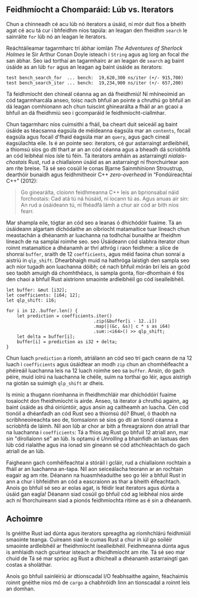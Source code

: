 ## Feidhmíocht a Chomparáid: Lúb vs. Iterators

Chun a chinneadh cé acu lúb nó iterators a úsáid, ní mór duit fios a bheith agat cé acu
tá cur i bhfeidhm níos tapúla: an leagan den fheidhm `search` le sainráite
`for` lúb nó an leagan le iterators.

Reáchtáileamar tagarmharc trí ábhar iomlán _The Adventures of
Sherlock Holmes_ le Sir Arthur Conan Doyle isteach i `String` agus ag lorg an
focal _the_ san ábhar. Seo iad torthaí an tagarmhairc ar an
leagan de `search` ag baint úsáide as an lúb `for` agus an leagan ag baint úsáide as iterators:

```text
test bench_search_for  ... bench:  19,620,300 ns/iter (+/- 915,700)
test bench_search_iter ... bench:  19,234,900 ns/iter (+/- 657,200)
```

Tá feidhmíocht den chineál céanna ag an dá fheidhmiú! Ní mhíneoimid an
cód tagarmharcála anseo, toisc nach bhfuil an pointe a chruthú go bhfuil an dá leagan
comhionann ach chun tuiscint ghinearálta a fháil ar an gcaoi a bhfuil an dá fheidhmiú seo
i gcomparáid le feidhmíocht-ciallmhar.

Chun tagarmharc níos cuimsithí a fháil, ba cheart duit seiceáil ag baint úsáide as téacsanna éagsúla de
méideanna éagsúla mar an `contents`, focail éagsúla agus focail d'fhaid éagsúla
mar an `query`, agus gach cineál éagsúlachta eile. Is é an pointe seo:
iterators, cé gur astarraingt ardleibhéil, a thiomsú síos go dtí thart ar an
an cód céanna agus a bheadh ​​dá scríobhfá an cód leibhéal níos ísle tú féin. Tá iterators amháin
as astarraingtí _nialais-chostais_ Rust, rud a chiallaíonn úsáid as an astarraingt
ní fhorchuirtear aon am rite breise. Tá sé seo cosúil le conas Bjarne
Sainmhíníonn Stroustrup, dearthóir bunaidh agus feidhmitheoir C++
_zero-overhead_ in “Fondúireachtaí C++” (2012):

> Go ginearálta, cloíonn feidhmeanna C++ leis an bprionsabal náid forchostais: Cad atá tú
> ná húsáid, ní íocann tú as. Agus anuas air sin: An rud a úsáideann tú, ní fhéadfá lámh a chur air
> cód ar bith níos fearr.

Mar shampla eile, tógtar an cód seo a leanas ó dhíchódóir fuaime. Tá an
úsáideann algartam díchódaithe an oibríocht matamaitice tuar líneach chun
meastachán a dhéanamh ar luachanna na todhchaí bunaithe ar fheidhm líneach de na samplaí roimhe seo. seo
Úsáideann cód slabhra iterator chun roinnt matamaitice a dhéanamh ar thrí athróg i raon feidhme: a
slice de shonraí `buffer`, sraith de 12 `coefficients`, agus méid faoina
chun sonraí a aistriú in `qlp_shift`. Dhearbhaigh muid na hathróga laistigh den sampla seo
ach níor tugadh aon luachanna dóibh; cé nach bhfuil mórán brí leis an gcód seo
taobh amuigh dá chomhthéacs, is sampla gonta, fíor-dhomhain é fós den chaoi a bhfuil Rust
aistríonn smaointe ardleibhéil go cód ísealleibhéil.

```rust,ignore
let buffer: &mut [i32];
let coefficients: [i64; 12];
let qlp_shift: i16;

for i in 12..buffer.len() {
    let prediction = coefficients.iter()
                                 .zip(&buffer[i - 12..i])
                                 .map(|(&c, &s)| c * s as i64)
                                 .sum::<i64>() >> qlp_shift;
    let delta = buffer[i];
    buffer[i] = prediction as i32 + delta;
}
```

Chun luach `prediction` a ríomh, atriálann an cód seo trí gach ceann de na
12 luach i `coefficients` agus úsáidtear an modh `zip` chun an chomhéifeacht a phéireáil
luachanna leis na 12 luach roimhe seo sa `buffer`. Ansin, do gach péire, muid
iolrú na luachanna le chéile, suim na torthaí go léir, agus aistrigh na giotán sa
suimigh `qlp_shift` ar dheis.

Is minic a thugann ríomhanna in fheidhmchláir mar dhíchódóirí fuaime tosaíocht don fheidhmíocht
is airde. Anseo, tá iterator á chruthú againn, ag baint úsáide as dhá oiriúntóir, agus ansin
ag caitheamh an luacha. Cén cód tionóil a dhéanfadh an cód Rust seo a thiomsú dó? Bhuel,
ó thaobh na scríbhneoireachta seo de, tiomsaíonn sé síos go dtí an tionól céanna a scríobhfá de láimh.
Níl aon lúb ar chor ar bith a fhreagraíonn don atriall thar na luachanna i
`coefficients`: Tá a fhios ag Rust go bhfuil 12 atriall ann, mar sin "dírollaíonn sé" an
lúb. Is optamú é _Unrolling_ a bhainfidh an lastuas den lúb
cód rialaithe agus ina ionad sin gineann sé cód athchleachtach do gach atriall de
an lúb.

Faigheann gach comhéifeachtaí a stóráil i gcláir, rud a chiallaíonn rochtain a fháil ar an
luachanna an-tapa. Níl aon seiceálacha teorann ar an rochtain eagair ag am rite.
Déanann na huasmhéaduithe seo go léir a bhfuil Rust in ann a chur i bhfeidhm an cód a eascraíonn as
thar a bheith éifeachtach. Anois go bhfuil sé seo ar eolas agat, is féidir leat iterators agus dúnta a úsáid
gan eagla! Déanann siad cosúil go bhfuil cód ag leibhéal níos airde ach ní fhorchuireann siad a
pionós feidhmíochta ritime as é sin a dhéanamh.

## Achoimre

Is gnéithe Rust iad dúnta agus iterators spreagtha ag ríomhchlárú feidhmiúil
smaointe teanga. Cuireann siad le cumas Rust a chur in iúl go soiléir
smaointe ardleibhéil ar fheidhmíocht ísealleibhéil. Feidhmeanna dúnta agus
is amhlaidh nach gcuirtear isteach ar fheidhmíocht am rite. Tá sé seo mar chuid de
Tá sé mar sprioc ag Rust a dhícheall a dhéanamh astarraingtí gan costas a sholáthar.

Anois go bhfuil sainléiriú ár dtionscadal I/O feabhsaithe againn, féachaimis
roinnt gnéithe níos mó de `cargo` a chabhróidh linn an tionscadal a roinnt leis an
domhan.